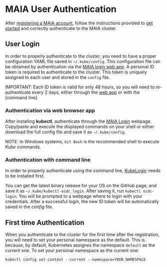 # MAIA User Authentication

After [registering a MAIA account](user_registration.md), follow the instructions provided to [get started](getting_started.md) and correctly authenticate to the MAIA cluster.

## User Login
In order to properly authenticate to the cluster, you need to have a proper configuration YAML file saved in `~/.kube/config`.
This configuration file can be obtained by authentication via the [MAIA login web app](https://loginapp.k8s-maia.com).
A personal ID token is required to authenticate to the cluster. This token is uniquely assigned to each user and stored in the `config` file.

IMPORTANT: Each ID token is valid for only 48 hours, so you will need to re-authenticate every 2 days, either through the [web app](#A) or with the [command line]

### Authentication via web browser app
After installing **kubectl**, authenticate through the [MAIA Login](https://loginapp.k8s-maia.com) webpage.
Copy/paste and execute the displayed commands on your shell or either download the full config file and save it as `~/.kube/config`.

NOTE: In Windows systems, `Git Bash` is the recommended shell to execute *Kube* commands.

### Authentication with command line
In order to properly authenticate using the command line, [KubeLogin](https://github.com/int128/kubelogin) needs to be installed first.

You can get the latest binary release for your OS on the GitHub page, and save it as `~/.kube/kubectl-oidc_login`.
After saving it, run ``kubectl oidc-login``. You will be prompted to a webpage where to login with your credentials.
After a successful login, the new ID token will be automatically saved in the *config* file.

## First time Authentication

When you authenticate to the cluster for the first time after the registration, you will need to set your personal namespace as the default.
This is because, by default, Kubernetes assignes the namespace `default` as the current one.
To set your personal namespace as the current one:
```
kubectl config set-context --current --namespace=YOUR_NAMESPACE
```

